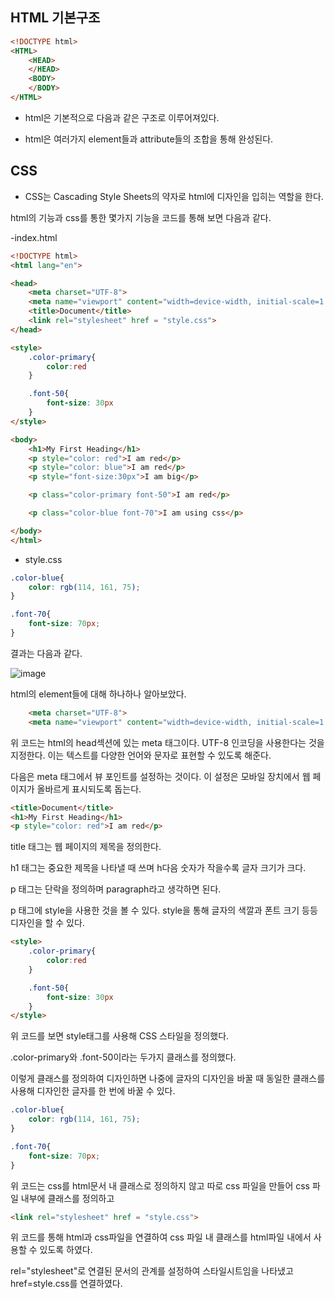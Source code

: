 ## HTML 기본구조

```html
<!DOCTYPE html>
<HTML>
    <HEAD> 
    </HEAD>
    <BODY>
    </BODY>
</HTML>
```

- html은 기본적으로 다음과 같은 구조로 이루어져있다.

- html은 여러가지 element들과 attribute들의 조합을 통해 완성된다.

## CSS

- CSS는 Cascading Style Sheets의 약자로 html에 디자인을 입히는 역할을 한다.

html의 기능과 css를 통한 몇가지 기능을 코드를 통해 보면 다음과 같다.


-index.html

```html
<!DOCTYPE html>
<html lang="en">

<head>
    <meta charset="UTF-8">
    <meta name="viewport" content="width=device-width, initial-scale=1.0">
    <title>Document</title>
    <link rel="stylesheet" href = "style.css">
</head>

<style>
    .color-primary{
        color:red
    }

    .font-50{
        font-size: 30px
    }
</style>

<body>
    <h1>My First Heading</h1>
    <p style="color: red">I am red</p>
    <p style="color: blue">I am red</p>
    <p style="font-size:30px">I am big</p>

    <p class="color-primary font-50">I am red</p>

    <p class="color-blue font-70">I am using css</p>

</body>
</html>
```

- style.css

```css
.color-blue{
    color: rgb(114, 161, 75);
}

.font-70{
    font-size: 70px;
}
```

결과는 다음과 같다.

![image](https://github.com/Jaeboong/Study/assets/158824294/41f87fc8-4338-4b94-8624-b263978c7249)


html의 element들에 대해 하나하나 알아보았다.

```html
    <meta charset="UTF-8">
    <meta name="viewport" content="width=device-width, initial-scale=1.0">
```

위 코드는 html의 head섹션에 있는 meta 태그이다. UTF-8 인코딩을 사용한다는 것을 지정한다. 이는 텍스트를 다양한 언어와 문자로 표현할 수 있도록 해준다.

다음은 meta 태그에서 뷰 포인트를 설정하는 것이다. 이 설정은 모바일 장치에서 웹 페이지가 올바르게 표시되도록 돕는다.

```html
<title>Document</title>
<h1>My First Heading</h1>
<p style="color: red">I am red</p>
```

title 태그는 웹 페이지의 제목을 정의한다.

h1 태그는 중요한 제목을 나타낼 때 쓰며 h다음 숫자가 작을수록 글자 크기가 크다.

p 태그는 단락을 정의하며 paragraph라고 생각하면 된다.

p 태그에 style을 사용한 것을 볼 수 있다. style을 통해 글자의 색깔과 폰트 크기 등등 디자인을 할 수 있다.


```html
<style>
    .color-primary{
        color:red
    }

    .font-50{
        font-size: 30px
    }
</style>
```

위 코드를 보면 style태그를 사용해 CSS 스타일을 정의했다.

.color-primary와 .font-50이라는 두가지 클래스를 정의했다.

이렇게 클래스를 정의하여 디자인하면 나중에 글자의 디자인을 바꿀 때 동일한 클래스를 사용해 디자인한 글자를 한 번에 바꿀 수 있다.

```css
.color-blue{
    color: rgb(114, 161, 75);
}

.font-70{
    font-size: 70px;
}
```

위 코드는 css를 html문서 내 클래스로 정의하지 않고 따로 css 파일을 만들어 css 파일 내부에 클래스를 정의하고 

```html
<link rel="stylesheet" href = "style.css">
```

위 코드를 통해 html과 css파일을 연결하여 css 파일 내 클래스를 html파일 내에서 사용할 수 있도록 하였다.

rel="stylesheet"로 연결된 문서의 관계를 설정하여 스타일시트임을 나타냈고 href=style.css를 연결하였다.

